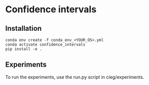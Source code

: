 # Confidence intervals

## Installation

```
conda env create -f conda_env_<YOUR_OS>.yml
conda activate confidence_intervals
pip install -e .
```

## Experiments 

To run the experiments, use the run.py script in cieg/experiments. 
